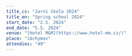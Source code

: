 ```yaml
---
title_cs: "Jarní škola 2024"
title_en: "Spring school 2024"
start_date: "2.5. 2024"
end_date: "5.5. 2024"
venue: "[Hotel M&M](https://www.hotel-mm.cz/)"
place: "Jáchymov"
attendies: "49"
---
```

